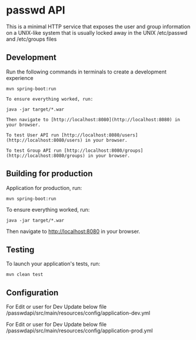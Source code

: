 # passwd API

This is a minimal HTTP service that exposes the user and group information on
a UNIX-like system that is usually locked away in the UNIX /etc/passwd and /etc/groups files

## Development

Run the following commands in terminals to create a development experience

    mvn spring-boot:run

    To ensure everything worked, run:

    java -jar target/*.war

    Then navigate to [http://localhost:8080](http://localhost:8080) in your browser.

    To test User API run [http://localhost:8080/users](http://localhost:8080/users) in your browser.

    To test Group API run [http://localhost:8080/groups](http://localhost:8080/groups) in your browser.

## Building for production

Application for production, run:

    mvn spring-boot:run

To ensure everything worked, run:

    java -jar target/*.war

Then navigate to [http://localhost:8080](http://localhost:8080) in your browser.


## Testing

To launch your application's tests, run:

    mvn clean test

## Configuration

For Edit or user for Dev Update below file
/passwdapi/src/main/resources/config/application-dev.yml

For Edit or user for Dev Update below file
/passwdapi/src/main/resources/config/application-prod.yml
